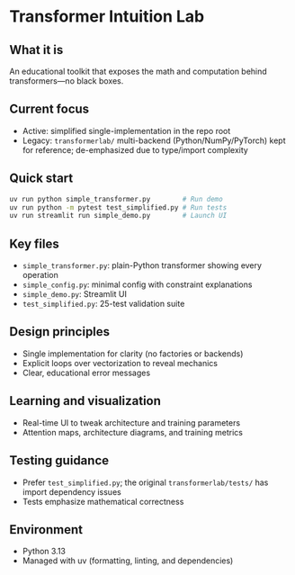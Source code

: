 # Transformer Intuition Lab

## What it is
An educational toolkit that exposes the math and computation behind transformers—no black boxes.

## Current focus
- Active: simplified single-implementation in the repo root
- Legacy: `transformerlab/` multi-backend (Python/NumPy/PyTorch) kept for reference; de-emphasized due to type/import complexity

## Quick start
```bash
uv run python simple_transformer.py        # Run demo
uv run python -m pytest test_simplified.py # Run tests
uv run streamlit run simple_demo.py        # Launch UI
```

## Key files
- `simple_transformer.py`: plain-Python transformer showing every operation
- `simple_config.py`: minimal config with constraint explanations
- `simple_demo.py`: Streamlit UI
- `test_simplified.py`: 25-test validation suite

## Design principles
- Single implementation for clarity (no factories or backends)
- Explicit loops over vectorization to reveal mechanics
- Clear, educational error messages

## Learning and visualization
- Real-time UI to tweak architecture and training parameters
- Attention maps, architecture diagrams, and training metrics

## Testing guidance
- Prefer `test_simplified.py`; the original `transformerlab/tests/` has import dependency issues
- Tests emphasize mathematical correctness

## Environment
- Python 3.13
- Managed with uv (formatting, linting, and dependencies)